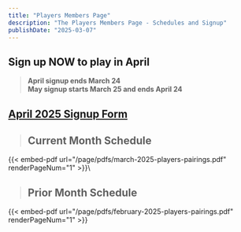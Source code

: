 ```yaml
---
title: "Players Members Page"
description: "The Players Members Page - Schedules and Signup"
publishDate: "2025-03-07"
---
```

## **Sign up NOW to play in April**<br>

> **April signup ends March 24**\
> **May signup starts March 25 and ends April 24**

## **[April 2025 Signup Form](https://forms.gle/LjnqcQuecU7qC6a58)**

>## **Current Month Schedule**
{{< embed-pdf url="/page/pdfs/march-2025-players-pairings.pdf" renderPageNum="1" >}}\
>## **Prior Month Schedule**
{{< embed-pdf url="/page/pdfs/february-2025-players-pairings.pdf" renderPageNum="1" >}}
